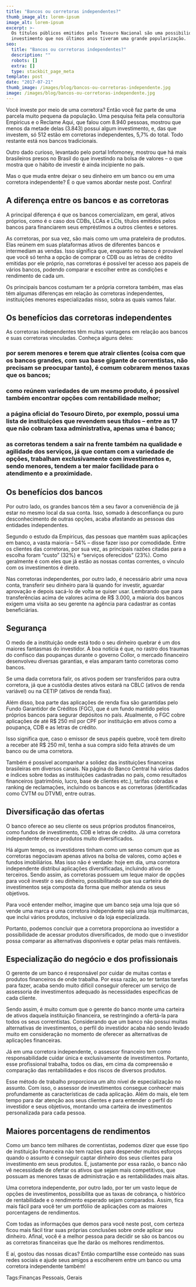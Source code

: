 ```yaml
---
title: "Bancos ou corretoras independentes?"
thumb_image_alt: lorem-ipsum
image_alt: lorem-ipsum
excerpt: >-
  Os títulos públicos emitidos pelo Tesouro Nacional são uma possibilidade de
  investimento que nos últimos anos tiveram uma grande popularização.
seo:
  title: "Bancos ou corretoras independentes?"
  description: ""
  robots: []
  extra: []
  type: stackbit_page_meta
template: post
date: "2017-07-21"
thumb_image: /images/blog/bancos-ou-corretoras-independente.jpg
image: /images/blog/bancos-ou-corretoras-independente.jpg
---
```


Você investe por meio de uma corretora? Então você faz parte de uma parcela muito pequena da população. Uma pesquisa feita pela consultoria Empiricus e o Reclame Aqui, que falou com 8.940 pessoas, mostrou que menos da metade delas (3.843) possui algum investimento, e, das que investem, só 512 estão em corretoras independentes, 5,7% do total. Todo restante está nos bancos tradicionais.

Outro dado curioso, levantado pelo portal Infomoney, mostrou que há mais brasileiros presos no Brasil do que investindo na bolsa de valores – o que mostra que o hábito de investir é ainda incipiente no país.

Mas o que muda entre deixar o seu dinheiro em um banco ou em uma corretora independente? É o que vamos abordar neste post. Confira!

## A diferença entre os bancos e as corretoras

A principal diferença é que os bancos comercializam, em geral, ativos próprios, como é o caso dos CDBs, LCAs e LCIs, títulos emitidos pelos bancos para financiarem seus empréstimos a outros clientes e setores.

As corretoras, por sua vez, são mais como um uma prateleira de produtos. Elas reúnem em suas plataformas ativos de diferentes bancos e intermediam as vendas. Isso significa que, enquanto no banco é provável que você só tenha a opção de comprar o CDB ou as letras de crédito emitidas por ele próprio, nas corretoras é possível ter acesso aos papeis de vários bancos, podendo comparar e escolher entre as condições e rendimento de cada um.

Os principais bancos costumam ter a própria corretora também, mas elas têm algumas diferenças em relação às corretoras independentes, instituições menores especializadas nisso, sobra as quais vamos falar.

## Os benefícios das corretoras independentes

As corretoras independentes têm muitas vantagens em relação aos bancos e suas corretoras vinculadas. Conheça alguns deles:

### por serem menores e terem que atrair clientes (coisa com que os bancos grandes, com sua base gigante de correntistas, não precisam se preocupar tanto), é comum cobrarem menos taxas que os bancos;

### como reúnem variedades de um mesmo produto, é possível também encontrar opções com rentabilidade melhor;

### a página oficial do Tesouro Direto, por exemplo, possui uma lista de instituições que revendem seus títulos – entre as 17 que não cobram taxa administrativa, apenas uma é banco;

### as corretoras tendem a sair na frente também na qualidade e agilidade dos serviços, já que contam com a variedade de opções, trabalham exclusivamente com investimentos e, sendo menores, tendem a ter maior facilidade para o atendimento e a proximidade.

## Os benefícios dos bancos

Por outro lado, os grandes bancos têm a seu favor a conveniência de já estar no mesmo local da sua conta. Isso, somado à desconfiança ou puro desconhecimento de outras opções, acaba afastando as pessoas das entidades independentes.

Segundo o estudo da Empiricus, das pessoas que mantêm suas aplicações em banco, a vasta maioria – 54% – disse fazer isso por comodidade. Entre os clientes das corretoras, por sua vez, as principais razões citadas para a escolha foram “custo” (32%) e “serviços oferecidos” (23%). Como geralmente é com eles que já estão as nossas contas correntes, o vínculo com os investimentos é direto.

Nas corretoras independentes, por outro lado, é necessário abrir uma nova conta, transferir seu dinheiro para lá quando for investir, aguardar aprovação e depois sacá-lo de volta se quiser usar. Lembrando que para transferências acima de valores acima de R$ 3.000, a maioria dos bancos exigem uma visita ao seu gerente na agência para cadastrar as contas beneficiárias.

## Segurança

O medo de a instituição onde está todo o seu dinheiro quebrar é um dos maiores fantasmas do investidor. A boa notícia é que, no rastro dos traumas do confisco das poupanças durante o governo Collor, o mercado financeiro desenvolveu diversas garantias, e elas amparam tanto corretoras como bancos.

Se uma dada corretora falir, os ativos podem ser transferidos para outra corretora, já que a custódia destes ativos estará na CBLC (ativos de renda variável) ou na CETIP (ativos de renda fixa).

Além disso, boa parte das aplicações de renda fixa são garantidas pelo Fundo Garantidor de Créditos (FGC), que é um fundo mantido pelos próprios bancos para segurar depósitos no país. Atualmente, o FGC cobre aplicações de até R$ 250 mil por CPF por instituição em ativos como a poupança, CDB e as letras de crédito.

Isso significa que, caso o emissor de seus papéis quebre, você tem direito a receber até R$ 250 mil, tenha a sua compra sido feita através de um banco ou de uma corretora.

Também é possível acompanhar a solidez das instituições financeiras brasileiras em diversos canais. Na página do Banco Central há vários dados e índices sobre todas as instituições cadastradas no país, como resultados financeiros (patrimônio, lucro, base de clientes etc.), tarifas cobradas e ranking de reclamações, incluindo os bancos e as corretoras (identificadas como CVTM ou DTVM), entre outras.

## Diversificação das ofertas

O banco oferece ao seu cliente os seus próprios produtos financeiros, como fundos de investimento, CDB e letras de crédito. Já uma corretora independente oferece produtos muito diversificados.

Há algum tempo, os investidores tinham como um senso comum que as corretoras negociavam apenas ativos na bolsa de valores, como ações e fundos imobiliários. Mas isso não é verdade: hoje em dia, uma corretora independente distribui aplicações diversificadas, incluindo ativos de terceiros. Sendo assim, as corretoras possuem um leque maior de opções para você investir o seu dinheiro, possibilitando que sua carteira de investimentos seja composta da forma que melhor atenda os seus objetivos.

Para você entender melhor, imagine que um banco seja uma loja que só vende uma marca e uma corretora independente seja uma loja multimarcas, que inclui vários produtos, inclusive o da loja especializada.

Portanto, podemos concluir que a corretora proporciona ao investidor a possibilidade de acessar produtos diversificados, de modo que o investidor possa comparar as alternativas disponíveis e optar pelas mais rentáveis.

## Especialização do negócio e dos profissionais

O gerente de um banco é responsável por cuidar de muitas contas e produtos financeiros de onde trabalha. Por essa razão, ao ter tantas tarefas para fazer, acaba sendo muito difícil conseguir oferecer um serviço de assessoria de investimentos adequado às necessidades específicas de cada cliente.

Sendo assim, é muito comum que o gerente do banco monte uma carteira de ativos daquela instituição financeira, se restringindo a ofertá-la para todos os seus correntistas. Considerando que um banco não possui muitas alternativas de investimentos, o perfil do investidor acaba não sendo levado muito em consideração no momento de oferecer as alternativas de aplicações financeiras.

Já em uma corretora independente, o assessor financeiro tem como responsabilidade cuidar única e exclusivamente de investimentos. Portanto, esse profissional trabalha, todos os dias, em cima da compreensão e comparação das rentabilidades e dos riscos de diversos produtos.

Esse método de trabalho proporciona um alto nível de especialização no assunto. Com isso, o assessor de investimentos consegue conhecer mais profundamente as características de cada aplicação. Além do mais, ele tem tempo para dar atenção aos seus clientes e para entender o perfil do investidor e seus objetivos, montando uma carteira de investimentos personalizada para cada pessoa.

## Maiores porcentagens de rendimentos

Como um banco tem milhares de correntistas, podemos dizer que esse tipo de instituição financeira não tem razões para despender muitos esforços quando o assunto é conseguir captar dinheiro dos seus clientes para investimento em seus produtos. E, justamente por essa razão, o banco não vê necessidade de ofertar os ativos que sejam mais competitivos, que possuam as menores taxas de administração e as rentabilidades mais altas.

Uma corretora independente, por outro lado, por ter um vasto leque de opções de investimentos, possibilita que as taxas de cobrança, o histórico de rentabilidade e o rendimento esperado sejam comparados. Assim, fica mais fácil para você ter um portfólio de aplicações com as maiores porcentagens de rendimentos.

Com todas as informações que demos para você neste post, com certeza ficou mais fácil tirar suas próprias conclusões sobre onde aplicar seu dinheiro. Afinal, você é a melhor pessoa para decidir se são os bancos ou as corretoras financeiras que lhe darão os melhores rendimentos.

E aí, gostou das nossas dicas? Então compartilhe esse conteúdo nas suas redes sociais e ajude seus amigos a escolherem entre um banco ou uma corretora independente também!

Tags:Finanças Pessoais, Gerais
